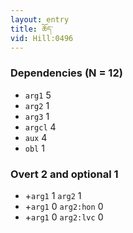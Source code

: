 ```yaml
---
layout: entry
title: ཆོད་
vid: Hill:0496
---
```

### Dependencies (N = 12)
* `arg1` 5
* `arg2` 1
* `arg3` 1
* `argcl` 4
* `aux` 4
* `obl` 1


### Overt 2 and optional 1
* +`arg1` 1 `arg2` 1
* +`arg1` 0 `arg2:hon` 0
* +`arg1` 0 `arg2:lvc` 0
